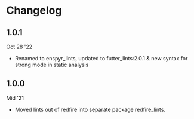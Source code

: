 # Changelog

## 1.0.1

Oct 28 '22

* Renamed to enspyr_lints, updated to futter_lints:2.0.1 & new syntax
  for strong mode in static analysis

## 1.0.0

Mid '21

* Moved lints out of redfire into separate package redfire_lints.
